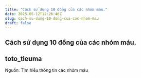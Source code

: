 ```yaml
---
title: "Cách sử dụng 10 đồng của các nhóm máu."
date: 2025-06-12T12:26:46Z
slug: cach-su-dung-10-dong-cua-cac-nhom-mau
draft: false
---
```


## Cách sử dụng 10 đồng của các nhóm máu.

## toto_tieuma

Nguồn: Tìm hiểu thông tin các nhóm máu